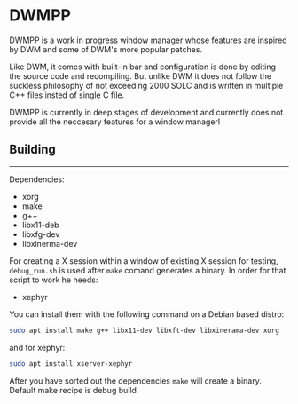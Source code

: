 # DWMPP

DWMPP is a work in progress window manager whose features 
are inspired by DWM and some of DWM's more popular patches. 

Like DWM, it comes with built-in bar and configuration is done
by editing the source code and recompiling. But unlike DWM it does
not follow the suckless philosophy of not exceeding 2000 SOLC and is 
written in multiple C++ files insted of single C file.

DWMPP is currently in deep stages of development and currently does not provide
all the neccesary features for a window manager!


## Building
----
Dependencies:
- xorg
- make
- g++
- libx11-deb
- libxfg-dev
- libxinerma-dev

For creating a X session within a window of existing X session for testing, `debug_run.sh` is used after `make` comand generates a binary.
In order for that script to work he needs: 
- xephyr


You can install them with the following command on a Debian based distro:
```bash
sudo apt install make g++ libx11-dev libxft-dev libxinerama-dev xorg
```
and for xephyr:
```bash
sudo apt install xserver-xephyr
```
After you have sorted out the dependencies `make` will create a binary.
Default make recipe is debug build


